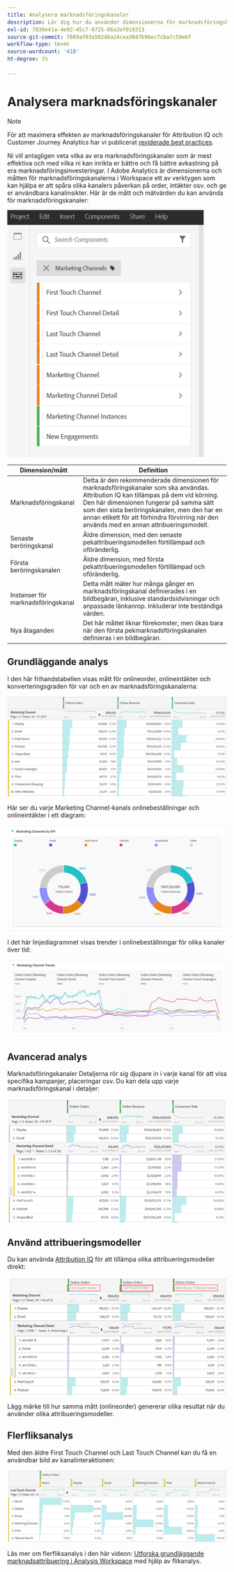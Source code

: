 ```yaml
---
title: Analysera marknadsföringskanaler
description: Lär dig hur du använder dimensionerna för marknadsföringskanaler i arbetsytan.
exl-id: 7030e41a-4e92-45c7-9725-66a3ef019313
source-git-commit: f669af03a502d8a24cea3047b96ec7cba7c59e6f
workflow-type: tm+mt
source-wordcount: '410'
ht-degree: 1%

---
```


# Analysera marknadsföringskanaler

>[!NOTE]
>
>För att maximera effekten av marknadsföringskanaler för Attribution IQ och Customer Journey Analytics har vi publicerat [reviderade best practices](/help/components/c-marketing-channels/mchannel-best-practices.md).

Ni vill antagligen veta vilka av era marknadsföringskanaler som är mest effektiva och med vilka ni kan inrikta er bättre och få bättre avkastning på era marknadsföringsinvesteringar. I Adobe Analytics är dimensionerna och måtten för marknadsföringskanalerna i Workspace ett av verktygen som kan hjälpa er att spåra olika kanalers påverkan på order, intäkter osv. och ge er användbara kanalinsikter. Här är de mått och mätvärden du kan använda för marknadsföringskanaler:

![](assets/mc-dims.png)

| Dimension/mått | Definition |
| --- | --- |
| Marknadsföringskanal | Detta är den rekommenderade dimensionen för marknadsföringskanaler som ska användas. Attribution IQ kan tillämpas på dem vid körning. Den här dimensionen fungerar på samma sätt som den sista beröringskanalen, men den har en annan etikett för att förhindra förvirring när den används med en annan attribueringsmodell. |
| Senaste beröringskanal | Äldre dimension, med den senaste pekattribueringsmodellen förtillämpad och oföränderlig. |
| Första beröringskanalen | Äldre dimension, med första pekattribueringsmodellen förtillämpad och oföränderlig. |
| Instanser för marknadsföringskanal | Detta mått mäter hur många gånger en marknadsföringskanal definierades i en bildbegäran, inklusive standardsidvisningar och anpassade länkanrop. Inkluderar inte beständiga värden. |
| Nya åtaganden | Det här måttet liknar förekomster, men ökas bara när den första pekmarknadsföringskanalen definieras i en bildbegäran. |

## Grundläggande analys

I den här frihandstabellen visas mått för onlineorder, onlineintäkter och konverteringsgraden för var och en av marknadsföringskanalerna:

![](assets/mc-viz1.png)

Här ser du varje Marketing Channel-kanals onlinebeställningar och onlineintäkter i ett diagram:

![](assets/mc-viz2.png)

I det här linjediagrammet visas trender i onlinebeställningar för olika kanaler över tid:

![](assets/mc-viz3.png)

## Avancerad analys

Marknadsföringskanaler Detaljerna rör sig djupare in i varje kanal för att visa specifika kampanjer, placeringar osv. Du kan dela upp varje marknadsföringskanal i detaljer:

![](assets/mc-viz4.png)

## Använd attribueringsmodeller

Du kan använda [Attribution IQ](https://experienceleague.adobe.com/docs/analytics/analyze/analysis-workspace/panels/attribution/use-attribution.html) för att tillämpa olika attribueringsmodeller direkt:

![](assets/mc-viz5.png)

Lägg märke till hur samma mått (onlineorder) genererar olika resultat när du använder olika attribueringsmodeller.

## Flerfliksanalys

Med den äldre First Touch Channel och Last Touch Channel kan du få en användbar bild av kanalinteraktionen:

![](assets/mc-viz6.png)

Läs mer om flerfliksanalys i den här videon: [Utforska grundläggande marknadsattribuering i Analysis Workspace](https://experienceleague.adobe.com/docs/analytics-learn/tutorials/analysis-workspace/attribution-iq/using-cross-tab-analysis-to-explore-basic-marketing-attribution-in-analysis-workspace.html) med hjälp av flikanalys.
